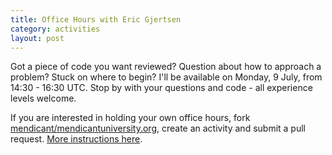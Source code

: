 ```yaml
---
title: Office Hours with Eric Gjertsen
category: activities
layout: post
---
```


Got a piece of code you want reviewed? Question about how to approach a problem? Stuck on where to begin? I'll be available on Monday, 9 July, from 14:30 - 16:30 UTC. Stop by with your questions and code - all experience levels welcome.

If you are interested in holding your own office hours, fork [mendicant/mendicantuniversity.org](https://github.com/mendicant/mendicantuniversity.org), create an activity and submit a pull request. [More instructions here](https://github.com/mendicant/mendicantuniversity.org/wiki/How-to-post-an-activity-to-mendicantuniversity.org).

